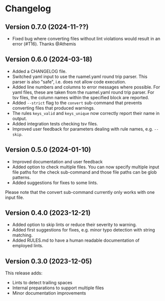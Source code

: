 # Changelog

## Version 0.7.0 (2024-11-??)

- Fixed bug where converting files without lint violations would result in an error (#T16). Thanks @Athemis


## Version 0.6.0 (2024-03-18)

- Added a CHANGELOG file.
- Switched yaml input to use the ruamel.yaml round trip parser.
  This parser is also "safe", i.e. does not allow code execution. 
- Added line numbers and columns to error messages where possible.
  For yaml files, these are taken from the ruamel.yaml round trip parser.
  For tsv files, the column names within the specified block are reported.
- Added `--strict` flag to the `convert` sub-command that prevents converting files that produced warnings.
- The rules `keys_valid` and `keys_unique` now correctly report their name in output.
- Added integration tests checking tsv files.
- Improved user feedback for parameters dealing with rule names, e.g. `--skip`.


## Version 0.5.0 (2024-01-10)

- Improved documentation and user feedback
- Added option to check multiple files. You can now specify multiple input file paths for the check sub-command and those file paths can be glob patterns.
- Added suggestions for fixes to some lints.

Please note that the convert sub-command currently only works with one input file.


## Version 0.4.0 (2023-12-21)

- Added option to skip lints or reduce their severity to warning.
- Added first suggestions for fixes, e.g. minor typo detection with string matching.
- Added RULES.md to have a human readable documentation of employed lints.


## Version 0.3.0 (2023-12-05)

This release adds:

- Lints to detect trailing spaces
- Internal preparations to support multiple files
- Minor documentation improvements
